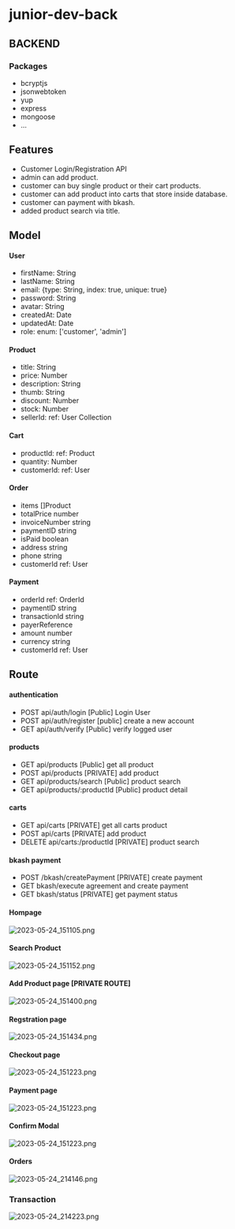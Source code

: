 # junior-dev-back

## BACKEND

### Packages
- bcryptjs
- jsonwebtoken
- yup
- express
- mongoose
- ...

## Features
- Customer Login/Registration API
- admin can add product.
- customer can buy single product or their cart products.
- customer can add product into carts that store inside database.
- customer can payment with bkash.
- added product search via title.


## Model
#### User
- firstName: String
- lastName: String
- email: {type: String, index: true, unique: true}
- password: String
- avatar: String
- createdAt: Date
- updatedAt: Date
- role: enum: ['customer', 'admin']


#### Product
- title: String
- price: Number
- description: String
- thumb: String
- discount: Number
- stock: Number
- sellerId: ref: User Collection


#### Cart 
- productId: ref: Product
- quantity: Number
- customerId: ref: User

#### Order 
- items []Product
- totalPrice number
- invoiceNumber string
- paymentID string
- isPaid boolean
- address string
- phone string
- customerId ref: User


#### Payment
- orderId ref: OrderId
- paymentID string
- transactionId string
- payerReference
- amount number
- currency string
- customerId ref: User


## Route

#### authentication
- POST api/auth/login [Public] Login User
- POST api/auth/register [public] create a new account
- GET api/auth/verify [Public] verify logged user


#### products
- GET api/products [Public] get all product
- POST api/products [PRIVATE] add product
- GET api/products/search [Public] product search
- GET api/products/:productId [Public] product detail

#### carts
- GET api/carts [PRIVATE] get all carts product
- POST api/carts [PRIVATE] add product
- DELETE api/carts:/productId [PRIVATE] product search

#### bkash payment
- POST /bkash/createPayment [PRIVATE] create payment
- GET bkash/execute agreement and create payment
- GET bkash/status [PRIVATE] get payment status


#### Hompage
![2023-05-24_151105.png](public%2F2023-05-24_151105.png)


#### Search Product
![2023-05-24_151152.png](public%2F2023-05-24_151152.png)


#### Add Product page [PRIVATE ROUTE]
![2023-05-24_151400.png](public%2F2023-05-24_151400.png)


#### Regstration page
![2023-05-24_151434.png](public%2F2023-05-24_151434.png)



#### Checkout page
![2023-05-24_151223.png](public/2023-05-24_151223.png)


#### Payment page
![2023-05-24_151223.png](public/2023-05-24_205258.png)


#### Confirm Modal
![2023-05-24_151223.png](public/2023-05-24_210306.png)
 
#### Orders
![2023-05-24_214146.png](public%2F2023-05-24_214146.png)

### Transaction
![2023-05-24_214223.png](public%2F2023-05-24_214223.png)
